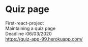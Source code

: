 # Quiz page


First-react-project <br/>
Maintaining a quiz page <br/>
Deadline :06/03/2020 <br/>
https://quiz-app-99.herokuapp.com/
